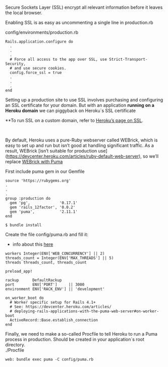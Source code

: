 Secure Sockets Layer (SSL) encrypt all relevant information before it leaves the local browser.

Enabling SSL is as easy as uncommenting  a single line in production.rb   

config/environments/production.rb   
```   
Rails.application.configure do
  .
  .
  .
  # Force all access to the app over SSL, use Strict-Transport-Security,
  # and use secure cookies.
  config.force_ssl = true
  .
  .
  .
end
```  

Setting up a production site to use SSL involves purchasing and configuring an SSL certificate for your domain.  But with an application **running on a Heroku domain** we can piggyback on Heroku`s SSL certificate

**To run SSL on a custom domain, refer to [Heroku’s page on SSL](https://devcenter.heroku.com/articles/ssl-endpoint).   

</br>

By default, Heroku uses a pure-Ruby webserver called WEBrick, which is easy to set up and run but isn’t good at handling significant traffic. As a result, WEBrick [isn’t suitable for production use] (https://devcenter.heroku.com/articles/ruby-default-web-server), so we’ll replace [WEBrick with Puma](https://devcenter.heroku.com/articles/deploying-rails-applications-with-the-puma-web-server)

First include puma gem in our Gemfile 
```  
source 'https://rubygems.org'
.
.
.
group :production do
  gem 'pg',             '0.17.1'
  gem 'rails_12factor', '0.0.2'
  gem 'puma',           '2.11.1'
end
```  
```  
$ bundle install
```  

Create the file config/puma.rb and fill it:  
+ info about this [here](https://devcenter.heroku.com/articles/deploying-rails-applications-with-the-puma-web-server) 
```   
workers Integer(ENV['WEB_CONCURRENCY'] || 2)
threads_count = Integer(ENV['MAX_THREADS'] || 5)
threads threads_count, threads_count

preload_app!

rackup      DefaultRackup
port        ENV['PORT']     || 3000
environment ENV['RACK_ENV'] || 'development'

on_worker_boot do
  # Worker specific setup for Rails 4.1+
  # See: https://devcenter.heroku.com/articles/
  # deploying-rails-applications-with-the-puma-web-server#on-worker-boot
  ActiveRecord::Base.establish_connection
end
```   

Finally, we need to make a so-called Procfile to tell Heroku to run a Puma process in production. Should be created in your application`s root directory.   
./Procfile
```   
web: bundle exec puma -C config/puma.rb
```   

